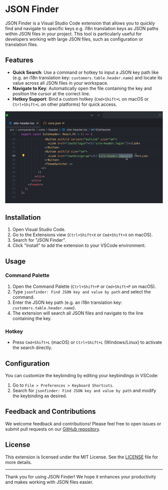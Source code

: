 # JSON Finder

JSON Finder is a Visual Studio Code extension that allows you to quickly find and navigate to specific keys e.g. i18n translation keys as JSON paths within JSON files in your project. This tool is particularly useful for developers working with large JSON files, such as configuration or translation files.

## Features

- **Quick Search**: Use a command or hotkey to input a JSON key path like (e.g. an i18n translation key: `customers.table.header.name`) and locate its value across all JSON files in your workspace.
- **Navigate to Key**: Automatically open the file containing the key and position the cursor at the correct line.
- **Hotkey Support**: Bind a custom hotkey (`Cmd+Shift+L` on macOS or `Ctrl+Shift+L` on other platforms) for quick access.

![Demo](https://github.com/decarp0/vscode-json-finder/blob/main/images/preview1.gif?raw=true)

## Installation

1. Open Visual Studio Code.
2. Go to the Extensions view (`Ctrl+Shift+X` or `Cmd+Shift+X` on macOS).
3. Search for "JSON Finder".
4. Click "Install" to add the extension to your VSCode environment.

## Usage

### Command Palette

1. Open the Command Palette (`Ctrl+Shift+P` or `Cmd+Shift+P` on macOS).
2. Type `jsonfinder: Find JSON key and value by path` and select the command.
3. Enter the JSON key path (e.g. an i18n translation key: `customers.table.header.name`).
4. The extension will search all JSON files and navigate to the line containing the key.

### Hotkey

- Press `Cmd+Shift+L` (macOS) or `Ctrl+Shift+L` (Windows/Linux) to activate the search directly.

## Configuration

You can customize the keybinding by editing your keybindings in VSCode:

1. Go to `File > Preferences > Keyboard Shortcuts`.
2. Search for `jsonfinder: Find JSON key and value by path` and modify the keybinding as desired.

## Feedback and Contributions

We welcome feedback and contributions! Please feel free to open issues or submit pull requests on our [GitHub repository](https://github.com/decarp0/vscode-json-finder).

## License

This extension is licensed under the MIT License. See the [LICENSE](LICENSE) file for more details.

---

Thank you for using JSON Finder! We hope it enhances your productivity and makes working with JSON files easier.
